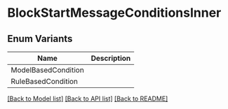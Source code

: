 # BlockStartMessageConditionsInner

## Enum Variants

| Name | Description |
|---- | -----|
| ModelBasedCondition |  |
| RuleBasedCondition |  |

[[Back to Model list]](../README.md#documentation-for-models) [[Back to API list]](../README.md#documentation-for-api-endpoints) [[Back to README]](../README.md)


